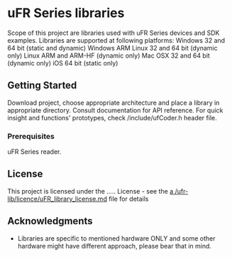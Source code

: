 # uFR Series libraries

Scope of this project are libraries used with uFR Series devices and SDK examples. 
Libraries are supported at following platforms:
Windows 32 and 64 bit (static and dynamic)
Windows ARM
Linux 32 and 64 bit (dynamic only)
Linux ARM and ARM-HF (dynamic only)
Mac OSX 32 and 64 bit (dynamic only)
iOS 64 bit (static only)

 

## Getting Started

Download project, choose appropriate architecture and place a library in appropriate directory.
Consult documentation for API reference. For quick insight and functions' prototypes, check /include/ufCoder.h header file. 


### Prerequisites

uFR Series reader.


## License

This project is licensed under the ..... License - see the [a /ufr-lib/licence/uFR_library_license.md](LICENSE.md) file for details

## Acknowledgments

* Libraries are specific to mentioned hardware ONLY and some other hardware might have different approach, please bear that in mind.  


